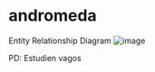 # andromeda

Entity Relationship Diagram
![image](https://user-images.githubusercontent.com/36646104/190927695-ed1259be-3f98-40a3-be63-d819e2a687de.png)

PD: Estudien vagos
